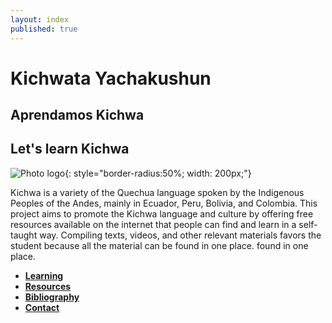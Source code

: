 ```yaml
---
layout: index
published: true
---
```


# Kichwata Yachakushun
## Aprendamos Kichwa
## Let's learn Kichwa


![Photo logo](/images/Photo_logo.png){: style="border-radius:50%; width: 200px;"}


Kichwa is a variety of the Quechua language spoken by the Indigenous Peoples of the Andes, mainly in Ecuador, Peru, Bolivia, and Colombia. This project aims to promote the Kichwa language and culture by offering free resources available on the internet that people can find and learn in a self-taught way. Compiling texts, videos, and other relevant materials favors the student because all the material can be found in one place.
found in one place.

* **[Learning](modules/learning/_posts/2023-04-29-info.md)**
* **[Resources](modules/resources/_posts/2023-04-29-info.md)**
* **[Bibliography](modules/bibliography/_posts/2023-05-05-info.md)**
* **[Contact](modules/contact/_posts/2023-04-29-info.md)**

  
